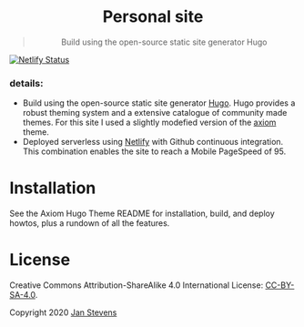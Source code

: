 <div align="center">
    <h1>Personal site</h1>
    <blockquote>
        <p>Build using the open-source static site generator Hugo </p>
    </blockquote>
</div>

[![Netlify Status](https://api.netlify.com/api/v1/badges/6f22976b-a07f-404e-b590-43a8bd806e94/deploy-status)](https://app.netlify.com/sites/jan-adriaan-stevens/deploys)

### details:
- Build using the open-source static site generator [Hugo](https://gohugo.io/). Hugo provides a robust theming system and a extensive catalogue of community made themes. For this site I used a slightly modefied version of the [axiom](https://www.netlify.com/) theme.
- Deployed serverless using [Netlify](https://www.netlify.com/) with Github continuous integration. This combination enables the site to reach a Mobile PageSpeed of 95.

# Installation
See the Axiom Hugo Theme README for installation, build, and deploy howtos, plus a rundown of all the features.

# License 
Creative Commons Attribution-ShareAlike 4.0 International License: [CC-BY-SA-4.0](https://github.com/biogen98/PersonalSite/blob/master/LICENSE).

Copyright 2020 [Jan Stevens](https://www.jstevens.be/)
